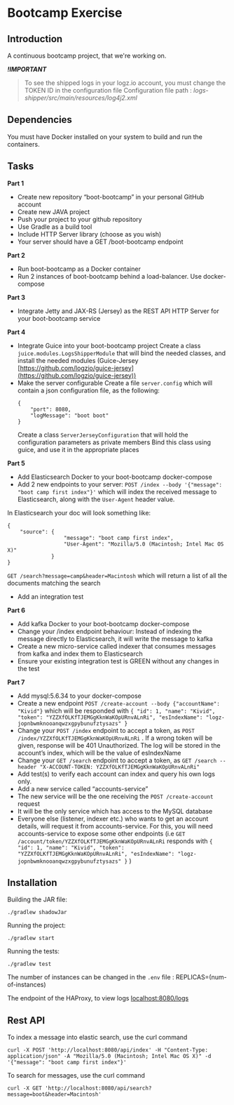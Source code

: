 # Bootcamp Exercise

## Introduction
A continuous bootcamp project, that we're working on.

***!IMPORTANT***
> To see the shipped logs in your logz.io account, you must change the TOKEN ID in the configuration file 
> Configuration file path : *logs-shipper/src/main/resources/log4j2.xml*


## Dependencies
You must have Docker installed on your system to build and run the containers.


## Tasks
**Part 1**
- Create new repository “boot-bootcamp” in your personal GitHub account
- Create new JAVA project
- Push your project to your github repository
- Use Gradle as a build tool
- Include HTTP Server library (choose as you wish)
- Your server should have a GET /boot-bootcamp endpoint

**Part 2**
- Run boot-bootcamp as a Docker container 
- Run 2 instances of boot-bootcamp behind a load-balancer. Use docker-compose

**Part 3**
- Integrate Jetty and JAX-RS (Jersey) as the REST API HTTP Server for your boot-bootcamp service

**Part 4**
- Integrate Guice into your boot-bootcamp project
  Create a class `juice.modules.LogsShipperModule` that will bind the needed classes, and install the needed modules (Guice-Jersey [https://github.com/logzio/guice-jersey](https://github.com/logzio/guice-jersey))
- Make the server configurable
  Create a file `server.config` which will contain a json configuration file, as the following:
  ```
  {
      "port": 8080,
      "logMessage": "boot boot"
  }
  ```
  Create a class `ServerJerseyConfiguration`  that will hold the configuration parameters as private members
  Bind this class using guice, and use it in the appropriate places 

**Part 5**
- Add Elasticsearch Docker to your boot-bootcamp docker-compose
- Add 2 new endpoints to your server:
`POST /index --body '{"message": "boot camp first index"}'` which will index the received message to Elasticsearch, along with the `User-Agent` header value.  

In Elasticsearch your doc will look something like:  
```
{
    "source": {
                  "message": "boot camp first index",
                  "User-Agent": "Mozilla/5.0 (Macintosh; Intel Mac OS X)"
              }
}
```

`GET /search?message=camp&header=Macintosh` which will return a list of all the documents matching the search
- Add an integration test

**Part 6**
- Add kafka Docker to your boot-bootcamp docker-compose
- Change your /index endpoint behaviour: Instead of indexing the message directly to Elasticsearch, it will write the message to kafka
- Create a new micro-service called indexer that consumes messages from kafka and index them to Elasticsearch
- Ensure your existing integration test is GREEN without any changes in the test

**Part 7**
- Add mysql:5.6.34 to your docker-compose
- Create a new endpoint `POST /create-account --body {"accountName": "Kivid"}` which will be responded with `{ "id": 1, "name": "Kivid", "token": "YZZXfOLKfTJEMGgKknWaKOpURnvALnRi", "esIndexName": "logz-jopnbwmknooanqwzxgpybunufztysazs" }`
- Change your `POST /index` endpoint to accept a token, as `POST /index/YZZXfOLKfTJEMGgKknWaKOpURnvALnRi` . If a wrong token will be given, response will be 401 Unauthorized. The log will be stored in the account’s index, which will be the value of esIndexName
- Change your `GET /search` endpoint to accept a token, as `GET /search --header "X-ACCOUNT-TOKEN: YZZXfOLKfTJEMGgKknWaKOpURnvALnRi"` 
- Add test(s) to verify each account can index and query his own logs only.
- Add a new service called “accounts-service”
- The new service will be the one receiving the `POST /create-account` request 
- It will be the only service which has access to the MySQL database
- Everyone else (listener, indexer etc.) who wants to get an account details, will request it from accounts-service. For this, you will need accounts-service to expose some other endpoints (i.e `GET /account/token/YZZXfOLKfTJEMGgKknWaKOpURnvALnRi` responds with `{ "id": 1, "name": "Kivid", "token": "YZZXfOLKfTJEMGgKknWaKOpURnvALnRi", "esIndexName": "logz-jopnbwmknooanqwzxgpybunufztysazs" }` )

## Installation
Building the JAR file:

```
./gradlew shadowJar
```

Running the project:

```
./gradlew start
```

Running the tests:

```
./gradlew test
```

The number of instances can be changed in the `.env` file : REPLICAS=(num-of-instances)

The endpoint of the HAProxy, to view logs
[localhost:8080/logs](http://localhost:8080/logs)

## Rest API

To index a message into elastic search, use the curl command
```
curl -X POST 'http://localhost:8080/api/index' -H "Content-Type: application/json" -A "Mozilla/5.0 (Macintosh; Intel Mac OS X)" -d '{"message": "boot camp first index"}'
```

To search for messages, use the curl command
```
curl -X GET 'http://localhost:8080/api/search?message=boot&header=Macintosh'
```
